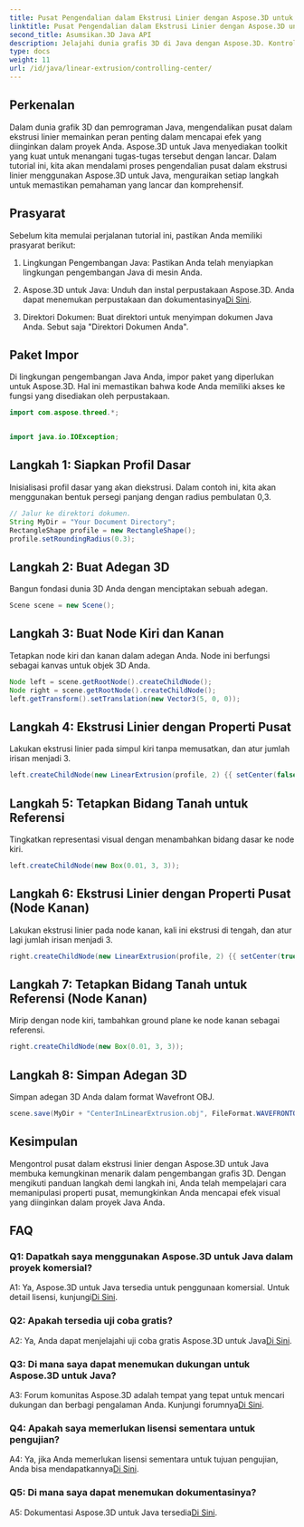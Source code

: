 ```yaml
---
title: Pusat Pengendalian dalam Ekstrusi Linier dengan Aspose.3D untuk Java
linktitle: Pusat Pengendalian dalam Ekstrusi Linier dengan Aspose.3D untuk Java
second_title: Asumsikan.3D Java API
description: Jelajahi dunia grafis 3D di Java dengan Aspose.3D. Kontrol bagian tengah dalam ekstrusi linier dengan mudah.
type: docs
weight: 11
url: /id/java/linear-extrusion/controlling-center/
---
```

## Perkenalan

Dalam dunia grafik 3D dan pemrograman Java, mengendalikan pusat dalam ekstrusi linier memainkan peran penting dalam mencapai efek yang diinginkan dalam proyek Anda. Aspose.3D untuk Java menyediakan toolkit yang kuat untuk menangani tugas-tugas tersebut dengan lancar. Dalam tutorial ini, kita akan mendalami proses pengendalian pusat dalam ekstrusi linier menggunakan Aspose.3D untuk Java, menguraikan setiap langkah untuk memastikan pemahaman yang lancar dan komprehensif.

## Prasyarat

Sebelum kita memulai perjalanan tutorial ini, pastikan Anda memiliki prasyarat berikut:

1. Lingkungan Pengembangan Java: Pastikan Anda telah menyiapkan lingkungan pengembangan Java di mesin Anda.

2.  Aspose.3D untuk Java: Unduh dan instal perpustakaan Aspose.3D. Anda dapat menemukan perpustakaan dan dokumentasinya[Di Sini](https://reference.aspose.com/3d/java/).

3. Direktori Dokumen: Buat direktori untuk menyimpan dokumen Java Anda. Sebut saja "Direktori Dokumen Anda".

## Paket Impor

Di lingkungan pengembangan Java Anda, impor paket yang diperlukan untuk Aspose.3D. Hal ini memastikan bahwa kode Anda memiliki akses ke fungsi yang disediakan oleh perpustakaan.

```java
import com.aspose.threed.*;


import java.io.IOException;
```

## Langkah 1: Siapkan Profil Dasar

Inisialisasi profil dasar yang akan diekstrusi. Dalam contoh ini, kita akan menggunakan bentuk persegi panjang dengan radius pembulatan 0,3.

```java
// Jalur ke direktori dokumen.
String MyDir = "Your Document Directory";
RectangleShape profile = new RectangleShape();
profile.setRoundingRadius(0.3);
```

## Langkah 2: Buat Adegan 3D

Bangun fondasi dunia 3D Anda dengan menciptakan sebuah adegan.

```java
Scene scene = new Scene();
```

## Langkah 3: Buat Node Kiri dan Kanan

Tetapkan node kiri dan kanan dalam adegan Anda. Node ini berfungsi sebagai kanvas untuk objek 3D Anda.

```java
Node left = scene.getRootNode().createChildNode();
Node right = scene.getRootNode().createChildNode();
left.getTransform().setTranslation(new Vector3(5, 0, 0));
```

## Langkah 4: Ekstrusi Linier dengan Properti Pusat

Lakukan ekstrusi linier pada simpul kiri tanpa memusatkan, dan atur jumlah irisan menjadi 3.

```java
left.createChildNode(new LinearExtrusion(profile, 2) {{ setCenter(false); setSlices(3); }});
```

## Langkah 5: Tetapkan Bidang Tanah untuk Referensi

Tingkatkan representasi visual dengan menambahkan bidang dasar ke node kiri.

```java
left.createChildNode(new Box(0.01, 3, 3));
```

## Langkah 6: Ekstrusi Linier dengan Properti Pusat (Node Kanan)

Lakukan ekstrusi linier pada node kanan, kali ini ekstrusi di tengah, dan atur lagi jumlah irisan menjadi 3.

```java
right.createChildNode(new LinearExtrusion(profile, 2) {{ setCenter(true); setSlices(3); }});
```

## Langkah 7: Tetapkan Bidang Tanah untuk Referensi (Node Kanan)

Mirip dengan node kiri, tambahkan ground plane ke node kanan sebagai referensi.

```java
right.createChildNode(new Box(0.01, 3, 3));
```

## Langkah 8: Simpan Adegan 3D

Simpan adegan 3D Anda dalam format Wavefront OBJ.

```java
scene.save(MyDir + "CenterInLinearExtrusion.obj", FileFormat.WAVEFRONTOBJ);
```

## Kesimpulan

Mengontrol pusat dalam ekstrusi linier dengan Aspose.3D untuk Java membuka kemungkinan menarik dalam pengembangan grafis 3D. Dengan mengikuti panduan langkah demi langkah ini, Anda telah mempelajari cara memanipulasi properti pusat, memungkinkan Anda mencapai efek visual yang diinginkan dalam proyek Java Anda.

## FAQ

### Q1: Dapatkah saya menggunakan Aspose.3D untuk Java dalam proyek komersial?

 A1: Ya, Aspose.3D untuk Java tersedia untuk penggunaan komersial. Untuk detail lisensi, kunjungi[Di Sini](https://purchase.aspose.com/buy).

### Q2: Apakah tersedia uji coba gratis?

 A2: Ya, Anda dapat menjelajahi uji coba gratis Aspose.3D untuk Java[Di Sini](https://releases.aspose.com/).

### Q3: Di mana saya dapat menemukan dukungan untuk Aspose.3D untuk Java?

 A3: Forum komunitas Aspose.3D adalah tempat yang tepat untuk mencari dukungan dan berbagi pengalaman Anda. Kunjungi forumnya[Di Sini](https://forum.aspose.com/c/3d/18).

### Q4: Apakah saya memerlukan lisensi sementara untuk pengujian?

A4: Ya, jika Anda memerlukan lisensi sementara untuk tujuan pengujian, Anda bisa mendapatkannya[Di Sini](https://purchase.aspose.com/temporary-license/).

### Q5: Di mana saya dapat menemukan dokumentasinya?

 A5: Dokumentasi Aspose.3D untuk Java tersedia[Di Sini](https://reference.aspose.com/3d/java/).
